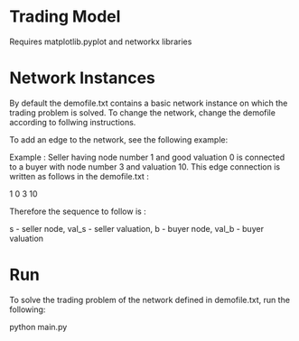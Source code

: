 # Trading Model
Requires matplotlib.pyplot and networkx libraries

# Network Instances
By default the demofile.txt contains a basic network instance on which the trading problem is solved. To change the network, change the demofile according to follwing instructions.

To add an edge to the network, see the following example:


Example : Seller having node number 1 and good valuation 0 is connected to a buyer with node number 3 and valuation 10. This edge connection is written as follows in the demofile.txt :


1 0 3 10


Therefore the sequence to follow is : 

s - seller node, val_s - seller valuation,  b - buyer node, val_b - buyer valuation

# Run
To solve the trading problem of the network defined in demofile.txt, run the following:

python main.py

